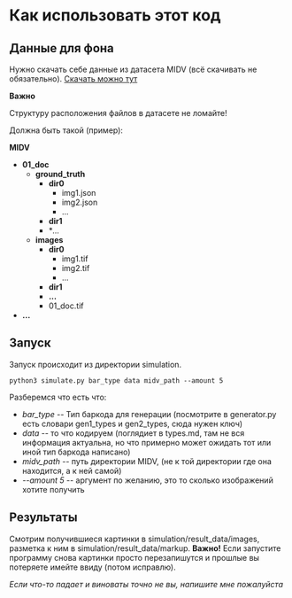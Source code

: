 # Как использовать этот код

## Данные для фона

Нужно скачать себе данные из датасета MIDV (всё скачивать не обязательно).
[Скачать можно тут](https://www.kaggle.com/datasets/kontheeboonmeeprakob/midv500)

**Важно**

Структуру расположения файлов в датасете не ломайте!

Должна быть такой (пример):

**MIDV**
- **01_doc**
    - **ground_truth** 
        - **dir0**
            - img1.json 
            - img2.json
            - ...
        - **dir1**
        - **...*
    - **images**
        - **dir0**
            - img1.tif
            - img2.tif
            - ...
        - **dir1**
        - **...**
        - 01_doc.tif
- **...**


## Запуск

Запуск происходит из директории simulation.

```
python3 simulate.py bar_type data midv_path --amount 5
```

Разберемся что есть что:

- *bar_type* --  Тип баркода для генерации (посмотрите в generator.py есть словари gen1_types и gen2_types, сюда нужен ключ)
- *data* -- то что кодируем (поглядиет в types.md, там не вся информация актуальна, но что примерно может ожидать тот или иной тип баркода написано)
- *midv_path* -- путь директории MIDV, (не к той директории где она находится, а к ней самой)
- *--amount 5* --  аргумент по желанию, это то сколько изображений хотите получить


## Результаты

Смотрим получившиеся картинки в simulation/result_data/images, разметка к ним в simulation/result_data/markup. **Важно!** Если запустите программу снова картинки просто перезапишутся и прошлые вы потеряете имейте ввиду (потом исправлю).


*Если что-то падает и виноваты точно не вы, напишите мне пожалуйста*

